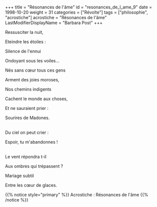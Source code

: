 +++
title = "Résonances de l'âme"
id = "resonances_de_l_ame_9"
date = 1998-10-20
weight = 31
categories = ["Révolte"]
tags = ["philosophie", "acrostiche"]
acrostiche = "Résonances de l'âme"
LastModifierDisplayName = "Barbara Post"
+++

Ressusciter la nuit,

Eteindre les étoiles :

Silence de l'ennui

Ondoyant sous les voiles...

Nés sans cœur tous ces gens

Arment des joies moroses,

Nos chemins indigents

Cachent le monde aux choses,

Et ne sauraient prier :

Sourires de Madones.

 \
Du ciel on peut crier :

Espoir, tu m'abandonnes !

 \
Le vent répondra t-il

Aux ombres qui trépassent ?

Mariage subtil

Entre les cœur de glaces.

{{% notice style="primary" %}}
Acrostiche : Résonances de l'âme
{{% /notice %}}
